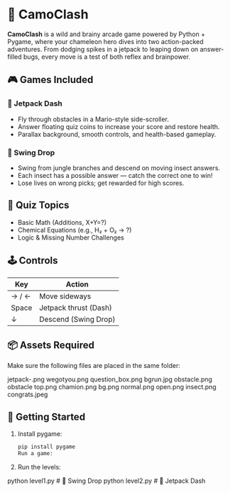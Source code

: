 # 🦎 CamoClash

**CamoClash** is a wild and brainy arcade game powered by Python + Pygame, where your chameleon hero dives into two action-packed adventures. From dodging spikes in a jetpack to leaping down on answer-filled bugs, every move is a test of both reflex and brainpower.

## 🎮 Games Included

### 🚀 Jetpack Dash
- Fly through obstacles in a Mario-style side-scroller.
- Answer floating quiz coins to increase your score and restore health.
- Parallax background, smooth controls, and health-based gameplay.

### 🌿 Swing Drop
- Swing from jungle branches and descend on moving insect answers.
- Each insect has a possible answer — catch the correct one to win!
- Lose lives on wrong picks; get rewarded for high scores.

## 🧠 Quiz Topics
- Basic Math (Additions, X+Y=?)
- Chemical Equations (e.g., H₂ + O₂ → ?)
- Logic & Missing Number Challenges

## 🕹️ Controls

| Key       | Action                 |
|-----------|------------------------|
| → / ←     | Move sideways          |
| Space     | Jetpack thrust (Dash)  |
| ↓         | Descend (Swing Drop)   |

## 📦 Assets Required

Make sure the following files are placed in the same folder:

jetpack-.png
wegotyou.png
question_box.png
bgrun.jpg
obstacle.png
obstacle top.png
chamion.png
bg.png
normal.png
open.png
insect.png
congrats.jpeg

## 🚀 Getting Started

1. Install pygame:
   ```bash
   pip install pygame
   Run a game:

2. Run the levels:

python level1.py   # 🌿 Swing Drop
python level2.py   # 🚀 Jetpack Dash




